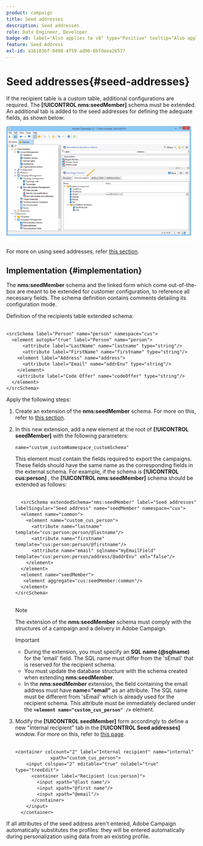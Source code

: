 ```yaml
---
product: campaign
title: Seed addresses
description: Seed addresses
role: Data Engineer, Developer
badge-v8: label="Also applies to v8" type="Positive" tooltip="Also applies to Campaign v8"
feature: Seed Address
exl-id: a16103bf-0498-4f59-ad96-8bfdeea26577
---
```

# Seed addresses{#seed-addresses}

 

If the recipient table is a custom table, additional configurations are required. The **[!UICONTROL nms:seedMember]** schema must be extended. An additional tab is added to the seed addresses for defining the adequate fields, as shown below:

![](assets/s_ncs_user_seedlist_new_tab.png)

For more on using seed addresses, refer [this section](../../delivery/using/about-seed-addresses.md).

## Implementation {#implementation}

The **nms:seedMember** schema and the linked form which come out-of-the-box are meant to be extended for customer configuration, to reference all necessary fields. The schema definition contains comments detailing its configuration mode.

Definition of the recipients table extended schema: 

```

<srcSchema label="Person" name="person" namespace="cus">
  <element autopk="true" label="Person" name="person">
      <attribute label="LastName" name="lastname" type="string"/>
      <attribute label="FirstName" name="firstname" type="string"/>
    <element label="Address" name="address">
      <attribute label="Email" name="addrEnv" type="string"/>
    </element>
    <attribute label="Code Offer" name="codeOffer" type="string"/>
  </element>
</srcSchema>

```

Apply the following steps:

1. Create an extension of the **nms:seedMember** schema. For more on this, refer to [this section](../../configuration/using/extending-a-schema.md).
1. In this new extension, add a new element at the root of **[!UICONTROL seedMember]** with the following parameters:

   ```
   name="custom_customNamespace_customSchema"
   ```

   This element must contain the fields required to export the campaigns. These fields should have the same name as the corresponding fields in the external schema. For example, if the schema is **[!UICONTROL cus:person]** , the **[!UICONTROL nms:seedMember]** schema should be extended as follows:

   ```
   
     <srcSchema extendedSchema="nms:seedMember" label="Seed addresses" labelSingular="Seed address" name="seedMember" namespace="cus">
     <element name="common">
       <element name="custom_cus_person">
         <attribute name="lastname" template="cus:person:person/@lastname"/>
         <attribute name="firstname" template="cus:person:person/@firstname"/>
         <attribute name="email" sqlname="myEmailField" template="cus:person:person/address/@addrEnv" xml="false"/>
       </element>
     </element>
     <element name="seedMember">
      <element aggregate="cus:seedMember:common"/>
     </element>
   </srcSchema>
         
   ```

   >[!NOTE]
   >
   >The extension of the **nms:seedMember** schema must comply with the structures of a campaign and a delivery in Adobe Campaign.

   >[!IMPORTANT]
   >
   >
   >    
   >    
   >    * During the extension, you must specify an **SQL name (@sqlname)** for the 'email' field. The SQL name must differ from the 'sEmail' that is reserved for the recipient schema.
   >    * You must update the database structure with the schema created when extending **nms:seedMember**.
   >    * In the **nms:seedMember** extension, the field containing the email address must have **name="email"** as an attribute. The SQL name must be different from 'sEmail' which is already used for the recipient schema. This attribute must be immediately declared under the **`<element name="custom_cus_person" />`** element.
   >    
   >

1. Modify the **[!UICONTROL seedMember]** form accordingly to define a new "Internal recipient" tab in the **[!UICONTROL Seed addresses]** window. For more on this, refer to [this page](../../configuration/using/form-structure.md).

   ```
   
   <container colcount="2" label="Internal recipient" name="internal"
                xpath="custom_cus_person">
       <input colspan="2" editable="true" nolabel="true" type="treeEdit">
         <container label="Recipient (cus:person)">
           <input xpath="@last name"/>
           <input xpath="@first name"/>
           <input xpath="@email"/>
         </container>
       </input>
     </container>
   
   ```

If all attributes of the seed address aren't entered, Adobe Campaign automatically substitutes the profiles: they will be entered automatically during personalization using data from an existing profile.
